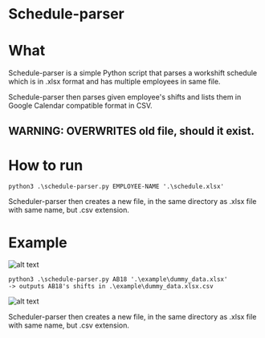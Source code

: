 # Schedule-parser

# What
Schedule-parser is a simple Python script that parses a workshift schedule which is in .xlsx format and has multiple employees in same file.

Schedule-parser then parses given employee's shifts and lists them in Google Calendar compatible format in CSV.
## WARNING: OVERWRITES old file, should it exist.

# How to run
```
python3 .\schedule-parser.py EMPLOYEE-NAME '.\schedule.xlsx'
```
Scheduler-parser then creates a new file, in the same directory as .xlsx file with same name, but .csv extension.


# Example
![alt text](main/docs/material.png)
```
python3 .\schedule-parser.py AB18 '.\example\dummy_data.xlsx'
-> outputs AB18's shifts in .\example\dummy_data.xlsx.csv
```
![alt text](main/docs/result.png)

Scheduler-parser then creates a new file, in the same directory as .xlsx file with same name, but .csv extension.